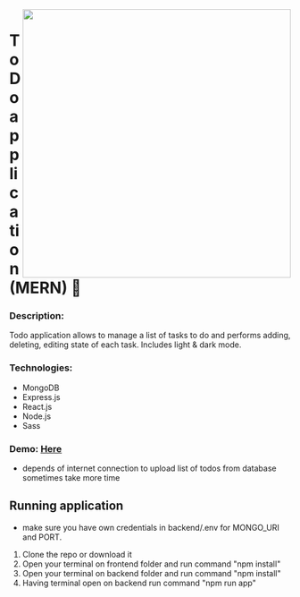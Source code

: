 <img src="https://user-images.githubusercontent.com/102720711/203614271-6b742d2c-22f6-4f67-b3f8-b1ba3354f23e.png" width = "480" align="right" /> 

# ToDo application (MERN) :dart:

### Description: 
Todo application allows to manage a list of tasks to do and performs adding, deleting, editing state of each task. Includes light & dark mode. <br />

### Technologies: 
 - MongoDB 
 - Express.js
 - React.js
 - Node.js
 - Sass 

 ### Demo: [Here](https://frontend-kzea.onrender.com) </br>
- depends of internet connection to upload list of todos from database sometimes take more time 

## Running application
- make sure you have own credentials in backend/.env for MONGO_URI and PORT.
1. Clone the repo or download it
2. Open your terminal on frontend folder and run command "npm install"
3. Open your terminal on backend folder and run command "npm install"
4. Having terminal open on backend run command "npm run app"

